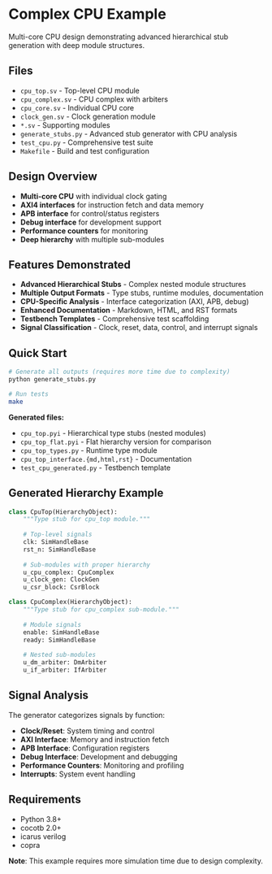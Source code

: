 # Complex CPU Example

Multi-core CPU design demonstrating advanced hierarchical stub generation with deep module structures.

## Files

- `cpu_top.sv` - Top-level CPU module
- `cpu_complex.sv` - CPU complex with arbiters  
- `cpu_core.sv` - Individual CPU core
- `clock_gen.sv` - Clock generation module
- `*.sv` - Supporting modules
- `generate_stubs.py` - Advanced stub generator with CPU analysis
- `test_cpu.py` - Comprehensive test suite
- `Makefile` - Build and test configuration

## Design Overview

- **Multi-core CPU** with individual clock gating
- **AXI4 interfaces** for instruction fetch and data memory
- **APB interface** for control/status registers
- **Debug interface** for development support
- **Performance counters** for monitoring
- **Deep hierarchy** with multiple sub-modules

## Features Demonstrated

- **Advanced Hierarchical Stubs** - Complex nested module structures
- **Multiple Output Formats** - Type stubs, runtime modules, documentation
- **CPU-Specific Analysis** - Interface categorization (AXI, APB, debug)
- **Enhanced Documentation** - Markdown, HTML, and RST formats
- **Testbench Templates** - Comprehensive test scaffolding
- **Signal Classification** - Clock, reset, data, control, and interrupt signals

## Quick Start

```bash
# Generate all outputs (requires more time due to complexity)
python generate_stubs.py

# Run tests
make
```

**Generated files:**
- `cpu_top.pyi` - Hierarchical type stubs (nested modules)
- `cpu_top_flat.pyi` - Flat hierarchy version for comparison
- `cpu_top_types.py` - Runtime type module
- `cpu_top_interface.{md,html,rst}` - Documentation
- `test_cpu_generated.py` - Testbench template

## Generated Hierarchy Example

```python
class CpuTop(HierarchyObject):
    """Type stub for cpu_top module."""
    
    # Top-level signals
    clk: SimHandleBase
    rst_n: SimHandleBase
    
    # Sub-modules with proper hierarchy
    u_cpu_complex: CpuComplex
    u_clock_gen: ClockGen
    u_csr_block: CsrBlock

class CpuComplex(HierarchyObject):
    """Type stub for cpu_complex sub-module."""
    
    # Module signals
    enable: SimHandleBase
    ready: SimHandleBase
    
    # Nested sub-modules
    u_dm_arbiter: DmArbiter
    u_if_arbiter: IfArbiter
```

## Signal Analysis

The generator categorizes signals by function:
- **Clock/Reset**: System timing and control
- **AXI Interface**: Memory and instruction fetch
- **APB Interface**: Configuration registers
- **Debug Interface**: Development and debugging
- **Performance Counters**: Monitoring and profiling
- **Interrupts**: System event handling

## Requirements

- Python 3.8+
- cocotb 2.0+
- icarus verilog
- copra

**Note**: This example requires more simulation time due to design complexity.

